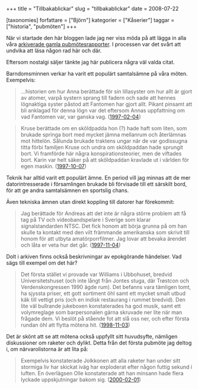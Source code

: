 +++
title = "Tillbakablickar"
slug = "tillbakablickar"
date = 2008-07-22

[taxonomies]
forfattare = ["Björn"]
kategorier = ["Kåserier"]
taggar = ["historia", "pubmöten"]
+++

När vi startade den här bloggen lade jag ner viss möda på att lägga in alla
våra [arkiverade gamla pubmötesrapporter](tag/pubmoten). I processen var det
svårt att undvika att läsa någon rad här och där.

Eftersom nostalgi säljer tänkte jag här publicera några väl valda citat.

<!-- more -->

Barndomsminnen verkar ha varit ett populärt samtalsämne på våra möten. Exempelvis:

> …historien om hur Anna berättade för sin lillasyster om hur allt är gjort av
> atomer, varpå systern sprang till fadern och sade att hennes lögnaktiga
> syster påstod att Fantomen har gjort allt. Pikant pinsamt att bli anklagad
> för denna lögn var det eftersom Annas uppfattning om vad Fantomen var, var
> ganska vag. ([1997-02-04](4-februari-1997))

> Kruse berättade om en sköldpadda hon (?) hade haft som liten, som brukade
> springa bort med mycket jämna mellanrum och återlämnas mot hittelön. Sålunda
> brukade traktens ungar när de var godissugna titta förbi familjen Kruse och
> undra om sköldpaddan hade sprungit bort. Vi framförde här några
> konspirationsteorier, men de viftades bort. Karin var helt säker på att
> sköldpaddan kravlade ut i världen för egen maskin.
> ([1997-10-07](7-oktober-1997))

Teknik har alltid varit ett populärt ämne. En period vill jag minnas att de
mer datorintresserade i församlingen brukade bli förvisade till ett särskilt
bord, för att ge andra samtalsämnen en sportslig chans.

Även tekniska ämnen utan direkt koppling till datorer har förekommit:

> Jag berättade för Andreas att det inte är några större problem att få tag på
> TV och videobandspelare i Sverige som klarar signalstandarden NTSC. Det fick
> honom att börja grunna på om han skulle ta kontakt med den vilt främmande
> amerikanska som skrivit till honom för att utbyta amatörporrfilmer. Jag lovar
> att bevaka ärendet och låta er veta hur det går.
> ([1997-11-04](4-november-1997))

Dolt i arkiven finns också beskrivningar av epokgörande händelser. Vad sägs
till exempel om det här?

> Det första stället vi provade var Williams i Ubbohuset, bredvid
> Universitetshuset (och inte långt från Jontes stuga, där Trøstcon och
> Verdenskongressen 1990 ägde rum). Det befanns vara tämligen tomt, ha sjyssta
> priser, ett gott sortiment öhl samt ett mycket smalt utbud käk till vettigt
> pris (och en indisk restaurang i rummet bredvid). Den lite väl bullrande
> jukeboxen konstaterades ha god musik, samt ett volymreglage som barpersonalen
> gärna skruvade ner lite när man frågade dem. Vi beslöt på stående fot att slå
> oss ner, och efter första rundan öhl att flytta mötena hit.
> ([1998-11-03](3-november-1998))

Det är skönt att se att mötena också uppfyllt sitt huvudsyfte, nämligen
diskussioner om raketer och dylikt. Detta från det första pubmöte jag deltog
i, om närvarolistorna är att lita på:

> Exempelvis konstaterade Jolkkonen att alla raketer han under sitt stormiga
> liv har skickat iväg har exploderat efter någon futtig sekund i luften. En
> överlägsen Olle konstaterade att han minsann hade flera lyckade
> uppskjutningar bakom sig. ([2000-02-01](1-februari-2000))
